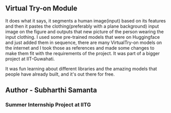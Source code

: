 <h2>Virtual Try-on Module</h2>
It does what it says, it segments a human image(input) based on its features and then it pastes the clothing(preferably with a plane background) input image on the figure and outputs that new picture of the person wearing the input clothing.
I used some pre-trained models that were on Huggingface and just added them in sequence, there are many VirtualTry-on models on the internet and I took those as references and made some changes to make them fit with the requirements of the project. 
It was part of a bigger project at IIT-Guwahati.

It was fun learning about different libraries and the amazing models that people have already built, and it's out there for free.
<br>
<h2> Author - Subharthi Samanta </h2>
<be>
<h3>Summer Internship Project at IITG</h3>
